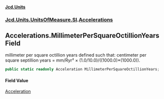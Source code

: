 #### [Jcd.Units](index.md 'index')
### [Jcd.Units.UnitsOfMeasure.SI](Jcd.Units.UnitsOfMeasure.SI.md 'Jcd.Units.UnitsOfMeasure.SI').[Accelerations](Accelerations.md 'Jcd.Units.UnitsOfMeasure.SI.Accelerations')

## Accelerations.MillimeterPerSquareOctillionYears Field

millimeter per square octillion years defined such that: centimeter per square septillion years = mm/Ryr² ×
(1.0/10.0)/((1000.0)*(1000.0)).

```csharp
public static readonly Acceleration MillimeterPerSquareOctillionYears;
```

#### Field Value
[Acceleration](Acceleration.md 'Jcd.Units.UnitTypes.Acceleration')